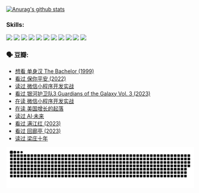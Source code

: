 
[![Anurag's github stats](https://github-readme-stats.vercel.app/api?username=w940853815)](https://github.com/anuraghazra/github-readme-stats)

### Skills:

<code><img height="32" src="https://cdn.jsdelivr.net/npm/simple-icons@v5/icons/python.svg"></code>
<code><img height="32" src="https://cdn.jsdelivr.net/npm/simple-icons@v5/icons/javascript.svg"></code>
<code><img height="32" src="https://cdn.jsdelivr.net/npm/simple-icons@v5/icons/django.svg"></code>
<code><img height="32" src="https://cdn.jsdelivr.net/npm/simple-icons@v5/icons/flask.svg"></code>
<code><img height="32" src="https://cdn.jsdelivr.net/npm/simple-icons@v5/icons/vuetify.svg"></code>
<code><img height="32" src="https://cdn.jsdelivr.net/npm/simple-icons@v5/icons/git.svg"></code>
<code><img height="32" src="https://cdn.jsdelivr.net/npm/simple-icons@v5/icons/docker.svg"></code>
<code><img height="32" src="https://cdn.jsdelivr.net/npm/simple-icons@v5/icons/postgresql.svg"></code>
<code><img height="32" src="https://cdn.jsdelivr.net/npm/simple-icons@v5/icons/elasticsearch.svg"></code>
<code><img height="32" src="https://cdn.jsdelivr.net/npm/simple-icons@v5/icons/macos.svg"></code>
<code><img height="32" src="https://cdn.jsdelivr.net/npm/simple-icons@v5/icons/linux.svg"></code>

### 🗣 豆瓣:

<!-- DOUBAN-ACTIVITIES:START -->
- [想看 单身汉 The Bachelor‎ (1999)](https://www.douban.com/people/136069238/status/4250318861/?_i=85304719)
- [看过 保你平安‎ (2022)](https://www.douban.com/people/136069238/status/4239139510/?_i=85304719)
- [读过 微信小程序开发实战](https://www.douban.com/people/136069238/status/4237321528/?_i=85304719)
- [看过 银河护卫队3 Guardians of the Galaxy Vol. 3‎ (2023)](https://www.douban.com/people/136069238/status/4236631849/?_i=85304719)
- [在读 微信小程序开发实战](https://www.douban.com/people/136069238/status/4230177692/?_i=85304719)
- [在读 美国增长的起落](https://www.douban.com/people/136069238/status/4220055912/?_i=85304719)
- [读过 AI·未来](https://www.douban.com/people/136069238/status/4220054171/?_i=85304720)
- [看过 满江红‎ (2023)](https://www.douban.com/people/136069238/status/4219146433/?_i=85304720)
- [看过 回廊亭‎ (2023)](https://www.douban.com/people/136069238/status/4215992758/?_i=85304720)
- [读过 梁庄十年](https://www.douban.com/people/136069238/status/4206664969/?_i=85304720)
<!-- DOUBAN-ACTIVITIES:END -->


![Snake animation](https://raw.githubusercontent.com/w940853815/w940853815/output/github-contribution-grid-snake.svg)

<!--
**w940853815/w940853815** is a ✨ _special_ ✨ repository because its `README.md` (this file) appears on your GitHub profile.

Here are some ideas to get you started:

- 🔭 I’m currently working on ...
- 🌱 I’m currently learning ...
- 👯 I’m looking to collaborate on ...
- 🤔 I’m looking for help with ...
- 💬 Ask me about ...
- 📫 How to reach me: ...
- 😄 Pronouns: ...
- ⚡ Fun fact: ...
-->

